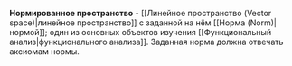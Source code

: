 **Нормированное пространство** - [[Линейное пространство (Vector space)|линейное пространство]] с заданной на нём [[Норма (Norm)|нормой]]; один из основных объектов изучения [[Функциональный анализ|функционального анализа]]. Заданная норма должна отвечать аксиомам нормы.
